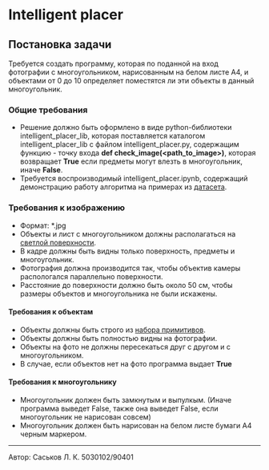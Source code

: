 # Intelligent placer

## Постановка задачи
Требуется создать программу, которая по поданной на вход фотографии с многоугольником, нарисованным на белом листе A4, и объектами от 0 до 10 
определяет поместятся ли эти объекты в данный многоугольник.

### Общие требования
* Решение должно быть оформлено в виде python-библиотеки intelligent_placer_lib, которая поставляется каталогом
intelligent_placer_lib с файлом intelligent_placer.py, содержащим функцию - точку входа
**def check_image(<path_to_image>)**, которая возвращает **True** если предметы могут влезть в многоугольник, иначе **False**. 
* Требуется воспроизводимый intelligent_placer.ipynb, содержащий демонстрацию работу алгоритма на примерах из [датасета](dataset).

### Требования к изображению
* Формат: \*.jpg
* Объекты и лист с многоугольником должны располагаться на [светлой поверхности](primitives/surface.jpg).
* В кадре должны быть видны только поверхность, предметы и многоугольник.
* Фотография должна производится так, чтобы объектив камеры распологался параллельно поверхности.
* Расстояние до поверхности должно быть около 50 см, чтобы размеры объектов и многоугольника не были искажены.

#### Требования к объектам
* Объекты должны быть строго из [набора примитивов](primitives).
* Объекты должны быть полностью видны на фотографии.
* Объекты на фото не должны пересекаться друг с другом и с многоугольником.
* В случае, если объектов нет на фото программа выдает **True**

#### Требования к многоугольнику
* Многоугольник должен быть замкнутым и выпулкым. (Иначе программа выведет False, также она выведет False, если многоугольник не нарисован совсем)
* Многоугольник должен быть нарисован на белом листе бумаги A4 черным маркером.

---
Автор: Саськов Л. К. 5030102/90401